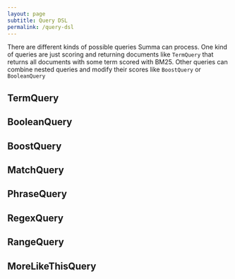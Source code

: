 ```yaml
---
layout: page
subtitle: Query DSL
permalink: /query-dsl
---
```


There are different kinds of possible queries Summa can process. 
One kind of queries are just scoring and returning documents like `TermQuery` 
that returns all documents with some term scored with BM25. Other queries can
combine nested queries and modify their scores like `BoostQuery` or `BooleanQuery`

## TermQuery

## BooleanQuery

## BoostQuery

## MatchQuery

## PhraseQuery

## RegexQuery

## RangeQuery

## MoreLikeThisQuery